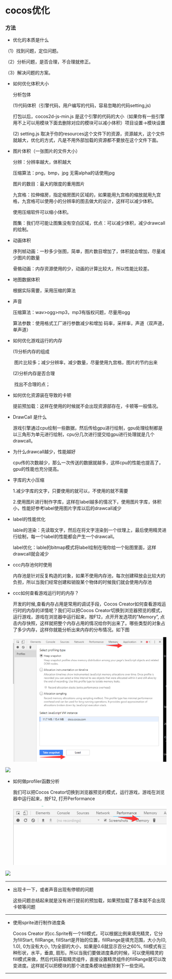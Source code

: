 # cocos优化

### 方法

- 优化的本质是什么

（1）找到问题，定位问题。

（2）分析问题，是否合理，不合理就修正。

（3）解决问题的方案。

- 如何优化体积大小

  分析包体

  (1)代码体积（引擎代码，用户编写的代码，容易忽略的代码setting,js)

  打包以后，cocos2d-js-min.js 是这个引擎的代码的大小（如果你有一些引擎用不上可以用模块下面去删除对应的模块可以减小体积）项目设置->模块设置

  (2) setting.js 取决于你的resources这个文件下的资源，资源越大，这个文件就越大，优化的方式，凡是不用外部加载的资源都不要放在这个文件下面。

- 图片体积（一张图片的文件大小）

  分辨：分辨率越大，体积越大

  压缩算法：png，bmp，jpg 无需alpha的话使用jpg

  图片的数目：最大的限度的重用图片

  九宫格：拉伸缩房，指定缩房图片区域的，如果能用九宫格的缩放就用九宫格，九宫格可以使用小的分辨率的图去做大的设计，这样可以减少体积。

  使用压缩软件可以缩小体积。

  图集：我们尽可能让图集没有空白区域，优点：可以减少体积，减少drawcall的绘制。

- 动画体积

  序列帧动画：一秒多少张图，简单，图片数目增加了，体积就会增加，尽量减少图片的数量

  骨骼动画：内存资源使用的少，动画的计算比较大，所以性能比较差。

- 地图数据体积

  根据实际需要，采用压缩的算法

- 声音

  压缩算法：wav>ogg>mp3，mp3有版权问题，尽量用ogg

  算法参数：使用格式工厂进行参数减少和增加 码率，采样率，声道（双声道，单声道）

- 如何优化游戏运行的内存

  (1)分析内存的组成

  ​	图片比较多；减少分辨率，减少数量，尽量使用九宫格，图片的节约出来

  (2)分析内存是否合理

  ​	找出不合理的点；

- 如何优化资源装在导致的卡顿

  提前预加载：这样在使用的时候就不会出现资源部存在，卡顿等一般情况。

- DrawCall 是什么

  游戏引擎通过cpu绘制一些数据，然后传给gpu进行绘制，gpu处理绘制都是以三角形为单元进行绘制，cpu分几次进行提交给gpu进行处理就是几个drawcall。

- 为什么drawcall越少，性能越好

  cpu传的次数越少，那么一次传送的数据就越多，这样cpu的性能也提高了，gpu的性能也充分提高。

- 字库的大小压缩

  1.减少字库的文字，只要使用的就可以，不使用的就不需要

  2.使用图片进行制作字库，这样在label越多的情况下，使用图片字库，体积小，性能好参考label使用图片字库以后的drawcall减少

- label的性能优化

  lable的渲染：先读取文字，然后在将文字渲染到一个纹理上，最后使用精灵进行绘制，每一个label的性能都会产生一个drawcall。

  label优化：lable的bitmap模式将label绘制在哦你给一个贴图里面，这样drawcall就会减少

- ccc内存池何时使用

  内存池是针对反复构造的对象，如果不使用内存池，每次创建释放会比较大的负担，所以当我们经常创建和销毁某个物体的时候我们就会使用内存池

- ccc如何查看游戏运行时的内存？

  开发的时候,查看内存占用是常用的调试手段，Cocos Creator如何查看游戏运行时的内存的详情呢？我们可以把Cocos Creator切换到浏览器预览的模式，运行游戏，游戏在浏览器中运行起来，按F12，点开开发选项的”Memory”, 点击内存快照，这样就把整个内存占用的情况给你列出来了。哪些类型的对象占了多少内存，这样你就能分析出来内存的分布情况。如下图

  ![](https://github.com/sanzhixiong1986/cccMVC/blob/main/1.png)

![](/Users/joy/Documents/GitHub/cccMVC/2.png)

- 如何做profiler函数分析

  我们可以把Cocos Creator切换到浏览器预览的模式，运行游戏，游戏在浏览器中运行起来，按F12, 打开Performance 

  ![](https://github.com/sanzhixiong1986/cccMVC/blob/main/3.png)

![](/Users/joy/Documents/GitHub/cccMVC/4.png)

------

- 出现卡一下，或者声音出现有停顿的问题

  这些问题总结起来就是没有进行提前的预加载，如果预加载了基本就不会出现卡顿等问题

------

- 使用sprite进行制作进度条

  Cocos Creator 的cc.Sprite有一个fill模式，可以根据比例来填充精灵，它分为fillStart, fillRange, fillStart是开始的位置，fillRange是填充范围，大小为(0, 1.0), 0为没有大小, 1为全部的大小，如果是0.6就显示百分之60%, fill模式有三种形状，水平，垂直, 扇形。所以当我们要做进度条的时候，可以使用精灵的fill模式来做，然后代码获取精灵组件，直接设置精灵组件的fillRange就可以改变进度。这样就可以把模块的那个进度条模块给删除剩下一些空间。

------

